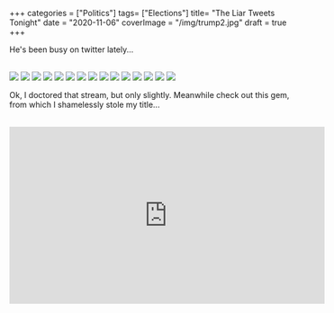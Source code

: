 +++
categories = ["Politics"]
tags= ["Elections"]
title= "The Liar Tweets Tonight"
date = "2020-11-06"
coverImage = "/img/trump2.jpg"
draft = true
+++

He's been busy on twitter lately... 

<!--more-->

<br>

<img src="/img/trump.png">
<img src="/img/trump.png">
<img src="/img/trump.png">
<img src="/img/trump.png">
<img src="/img/trump.png">
<img src="/img/trump.png">
<img src="/img/trump.png">
<img src="/img/trump.png">
<img src="/img/trump.png">
<img src="/img/trump.png">
<img src="/img/trump.png">
<img src="/img/trump.png">
<img src="/img/trump.png">
<img src="/img/trump.png">
<img src="/img/trump.png">

Ok, I doctored that stream, but only slightly. Meanwhile check out this gem, from which I shamelessly stole my title...

<br>

<iframe width="560" height="315" src="https://www.youtube.com/embed/TkU1ob_lHCw" frameborder="0" allow="accelerometer; autoplay; clipboard-write; encrypted-media; gyroscope; picture-in-picture" allowfullscreen></iframe>


